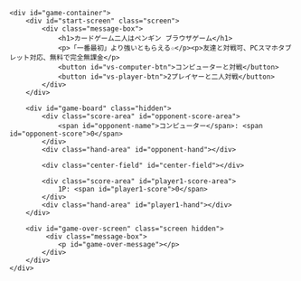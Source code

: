 <!DOCTYPE html>
<html lang="ja">
<head>
  <meta charset="UTF-8">
<meta name="description" content="カードゲーム二人はペンギン ブラウザゲーム友達と対戦可です。PCスマホタブレット対応、無料で完全無課金">
        <meta name="keywords" content="カードゲーム,二人,ブラウザゲーム">
  <meta name="viewport" content="width=device-width, initial-scale=1.0, user-scalable=no">
         <meta name="google-adsense-account" content="ca-pub-3701488620779249">
  <title>カードゲーム二人はペンギン ブラウザゲーム</title>
  <link rel="stylesheet" href="/css/y2card.css">

<script async src="https://pagead2.googlesyndication.com/pagead/js/adsbygoogle.js?client=ca-pub-3701488620779249"
     crossorigin="anonymous"></script>

</head>

<!-- Google tag (gtag.js) -->
<script async src="https://www.googletagmanager.com/gtag/js?id=G-5D799GZERM"></script>
<script>
  window.dataLayer = window.dataLayer || [];
  function gtag(){dataLayer.push(arguments);}
  gtag('js', new Date());

  gtag('config', 'G-5D799GZERM');
</script>
<body>

    <div id="game-container">
        <div id="start-screen" class="screen">
            <div class="message-box">
                <h1>カードゲーム二人はペンギン ブラウザゲーム</h1>
                <p>「一番最初」より強いともらえる☆</p><p>友達と対戦可、PCスマホタブレット対応、無料で完全無課金</p>
                <button id="vs-computer-btn">コンピューターと対戦</button>
                <button id="vs-player-btn">2プレイヤーと二人対戦</button>
            </div>
        </div>

        <div id="game-board" class="hidden">
            <div class="score-area" id="opponent-score-area">
                <span id="opponent-name">コンピューター</span>: <span id="opponent-score">0</span>
            </div>
            <div class="hand-area" id="opponent-hand"></div>

            <div class="center-field" id="center-field"></div>

            <div class="score-area" id="player1-score-area">
                1P: <span id="player1-score">0</span>
            </div>
            <div class="hand-area" id="player1-hand"></div>
        </div>

        <div id="game-over-screen" class="screen hidden">
             <div class="message-box">
                <p id="game-over-message"></p>
            </div>
        </div>
    </div>
  
  <script src="/js/y2cardgame.js"></script>
</body>
</html>
